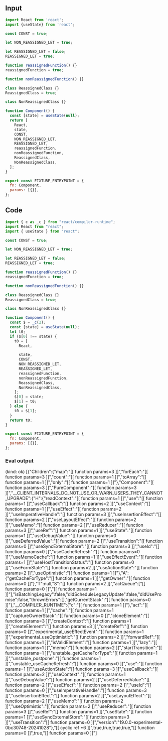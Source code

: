 
## Input

```javascript
import React from 'react';
import {useState} from 'react';

const CONST = true;

let NON_REASSIGNED_LET = true;

let REASSIGNED_LET = false;
REASSIGNED_LET = true;

function reassignedFunction() {}
reassignedFunction = true;

function nonReassignedFunction() {}

class ReassignedClass {}
ReassignedClass = true;

class NonReassignedClass {}

function Component() {
  const [state] = useState(null);
  return [
    React,
    state,
    CONST,
    NON_REASSIGNED_LET,
    REASSIGNED_LET,
    reassignedFunction,
    nonReassignedFunction,
    ReassignedClass,
    NonReassignedClass,
  ];
}

export const FIXTURE_ENTRYPOINT = {
  fn: Component,
  params: [{}],
};

```

## Code

```javascript
import { c as _c } from "react/compiler-runtime";
import React from "react";
import { useState } from "react";

const CONST = true;

let NON_REASSIGNED_LET = true;

let REASSIGNED_LET = false;
REASSIGNED_LET = true;

function reassignedFunction() {}
reassignedFunction = true;

function nonReassignedFunction() {}

class ReassignedClass {}
ReassignedClass = true;

class NonReassignedClass {}

function Component() {
  const $ = _c(2);
  const [state] = useState(null);
  let t0;
  if ($[0] !== state) {
    t0 = [
      React,

      state,
      CONST,
      NON_REASSIGNED_LET,
      REASSIGNED_LET,
      reassignedFunction,
      nonReassignedFunction,
      ReassignedClass,
      NonReassignedClass,
    ];
    $[0] = state;
    $[1] = t0;
  } else {
    t0 = $[1];
  }
  return t0;
}

export const FIXTURE_ENTRYPOINT = {
  fn: Component,
  params: [{}],
};

```
      
### Eval output
(kind: ok) [{"Children":{"map":"[[ function params=3 ]]","forEach":"[[ function params=3 ]]","count":"[[ function params=1 ]]","toArray":"[[ function params=1 ]]","only":"[[ function params=1 ]]"},"Component":"[[ function params=3 ]]","PureComponent":"[[ function params=3 ]]","__CLIENT_INTERNALS_DO_NOT_USE_OR_WARN_USERS_THEY_CANNOT_UPGRADE":{"H":{"readContext":"[[ function params=1 ]]","use":"[[ function params=1 ]]","useCallback":"[[ function params=2 ]]","useContext":"[[ function params=1 ]]","useEffect":"[[ function params=2 ]]","useImperativeHandle":"[[ function params=3 ]]","useInsertionEffect":"[[ function params=2 ]]","useLayoutEffect":"[[ function params=2 ]]","useMemo":"[[ function params=2 ]]","useReducer":"[[ function params=3 ]]","useRef":"[[ function params=1 ]]","useState":"[[ function params=1 ]]","useDebugValue":"[[ function params=0 ]]","useDeferredValue":"[[ function params=2 ]]","useTransition":"[[ function params=0 ]]","useSyncExternalStore":"[[ function params=3 ]]","useId":"[[ function params=0 ]]","useCacheRefresh":"[[ function params=0 ]]","useMemoCache":"[[ function params=1 ]]","useEffectEvent":"[[ function params=1 ]]","useHostTransitionStatus":"[[ function params=0 ]]","useFormState":"[[ function params=2 ]]","useActionState":"[[ function params=2 ]]","useOptimistic":"[[ function params=1 ]]"},"A":{"getCacheForType":"[[ function params=1 ]]","getOwner":"[[ function params=0 ]]"},"T":null,"S":"[[ function params=2 ]]","actQueue":["[[ function params=0 ]]","[[ function params=1 ]]"],"isBatchingLegacy":false,"didScheduleLegacyUpdate":false,"didUsePromise":false,"thrownErrors":[],"getCurrentStack":"[[ function params=0 ]]"},"__COMPILER_RUNTIME":{"c":"[[ function params=1 ]]"},"act":"[[ function params=1 ]]","cache":"[[ function params=1 ]]","captureOwnerStack":"[[ function params=0 ]]","cloneElement":"[[ function params=3 ]]","createContext":"[[ function params=1 ]]","createElement":"[[ function params=3 ]]","createRef":"[[ function params=0 ]]","experimental_useEffectEvent":"[[ function params=1 ]]","experimental_useOptimistic":"[[ function params=2 ]]","forwardRef":"[[ function params=1 ]]","isValidElement":"[[ function params=1 ]]","lazy":"[[ function params=1 ]]","memo":"[[ function params=2 ]]","startTransition":"[[ function params=1 ]]","unstable_getCacheForType":"[[ function params=1 ]]","unstable_postpone":"[[ function params=1 ]]","unstable_useCacheRefresh":"[[ function params=0 ]]","use":"[[ function params=1 ]]","useActionState":"[[ function params=3 ]]","useCallback":"[[ function params=2 ]]","useContext":"[[ function params=1 ]]","useDebugValue":"[[ function params=2 ]]","useDeferredValue":"[[ function params=2 ]]","useEffect":"[[ function params=2 ]]","useId":"[[ function params=0 ]]","useImperativeHandle":"[[ function params=3 ]]","useInsertionEffect":"[[ function params=2 ]]","useLayoutEffect":"[[ function params=2 ]]","useMemo":"[[ function params=2 ]]","useOptimistic":"[[ function params=2 ]]","useReducer":"[[ function params=3 ]]","useRef":"[[ function params=1 ]]","useState":"[[ function params=1 ]]","useSyncExternalStore":"[[ function params=3 ]]","useTransition":"[[ function params=0 ]]","version":"19.0.0-experimental-0bc30748-20241028"},"[[ cyclic ref *6 ]]",true,true,true,true,"[[ function params=0 ]]",true,"[[ function params=0 ]]"]